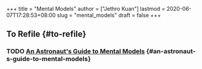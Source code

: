 +++
title = "Mental Models"
author = ["Jethro Kuan"]
lastmod = 2020-06-07T17:28:53+08:00
slug = "mental_models"
draft = false
+++

## To Refile {#to-refile}

### <span class="org-todo todo TODO">TODO</span> [An Astronaut's Guide to Mental Models](https://fs.blog/2020/02/mental-models-in-space/) {#an-astronaut-s-guide-to-mental-models}
